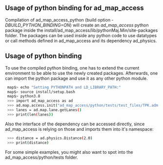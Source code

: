 ## Usage of python binding for ad_map_access

Compilation of ad_map_access_python (build option *-DBUILD_PYTHON_BINDING=ON*)
will create an *ad_map_access* python package
inside the install/ad_map_access/lib/pythonMaj.Min/site-packages folder.
The packages can be used inside any python code to use
datatypes or call methods defined in ad_map_access and its dependency ad_physics.

## Usage of python binding
To use the compiled python binding, one has to extend the current environment
to be able to use the newly created packages. Afterwards, one can import the
python package and use it as any other python module.
```bash
 map$> echo "Setting PYTHONPATH and LD_LIBRARY_PATH:"
 map$> source install/setup.bash
 map$> python3.8
 >>> import ad_map_access as ad
 >>> ad.map.access.init("ad_map_access/python/tests/test_files/TPK.adm.txt")
 >>> lanes = ad.map.lane.getLanes()
 >>> print(len(lanes))
```
Also the interface of the dependency can be accessed directly, since ad_map_access is relying on those
and imports them into it's namespace:
```bash
 >>> distance = ad.physics.Distance(2.0)
 >>> print(distance)
```

For some simple examples, you might also want to spot into the ad_map_access/python/tests folder.
